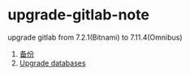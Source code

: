 # upgrade-gitlab-note
upgrade gitlab from 7.2.1(Bitnami) to 7.11.4(Omnibus)

1. [备份](backup.md)
2. [Upgrade databases](databases/README.md)
